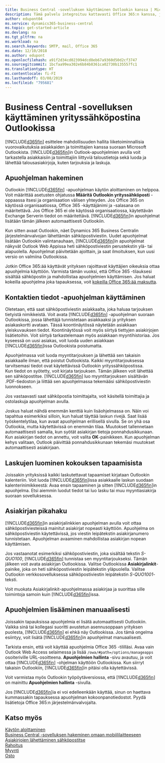 ```yaml
---
title: Business Central -sovelluksen käyttäminen Outlookin kanssa | Microsoft Docs
description: Tämä palvelu integroituu kattavasti Office 365:n kanssa, joten voit hallita kaikkea yrityksen asiakkaiden ja toimittajien kanssa tapahtuvaa viestintää suoraan Outlookissa.
author: edupont04
ms.service: dynamics365-business-central
ms.topic: get-started-article
ms.devlang: na
ms.tgt_pltfrm: na
ms.workload: na
ms.search.keywords: SMTP, mail, Office 365
ms.date: 12/10/2018
ms.author: edupont
ms.openlocfilehash: a91f2d34cd023994dcd8eb67a9360d50d2cf3747
ms.sourcegitcommit: 1bcfaa99ea302e6b84b8361ca02730b135557fc1
ms.translationtype: HT
ms.contentlocale: fi-FI
ms.lasthandoff: 03/08/2019
ms.locfileid: "795681"
---
```

# <a name="using-business-central-as-your-business-inbox-in-outlook"></a>Business Central -sovelluksen käyttäminen yrityssähköpostina Outlookissa
[!INCLUDE[d365fin](includes/d365fin_md.md)] esittelee mahdollisuuden hallita liiketoiminnallisia vuorovaikutuksia asiakkaiden ja toimittajien kanssa suoraan Microsoft Outlookista. [!INCLUDE[d365fin](includes/d365fin_md.md)]in Outlook-apuohjelmien avulla voit tarkastella asiakkaisiin ja toimittajiin liittyviä taloustietoja sekä luoda ja lähettää talousasiakirjoja, kuten tarjouksia ja laskuja.  

## <a name="getting-the-add-in"></a>Apuohjelman hakeminen
Outlookin [!INCLUDE[d365fin](includes/d365fin_md.md)] -apuohjelman käytön aloittaminen on helppoa. Voit määrittää asetusten ohjatussa **Määritä Outlookin yrityssähköposti** -oppaassa itsesi ja organisaation välisen yhteyden. Jos Office 365 on käytössä organisaatiossa, Office 365 -käyttäjänimi ja -salasana on määritettävä. Jos Office 365 ei ole käytössä organisaatiossa, käytettävän Exchange Serverin tiedot on määritettävä. [!INCLUDE[d365fin](includes/d365fin_md.md)]in apuohjelmat lisätään tämän jälkeen automaattisesti Outlookiin.  

Kun sitten avaat Outlookin, näet Dynamics 365 Business Centralin järjestelmänvalvojan lähettämän sähköpostiviestin. Uudet apuohjelmat lisätään Outlookin valintanauhaan, [!INCLUDE[d365fin](includes/d365fin_md.md)]in apuohjelmat näkyvät Outlook Web Appissa heti sähköpostiviestin perustekstin ylä- tai alapuolella. Apuohjelmat päivitetään ajoittain, ja saat ilmoituksen, kun uusi versio on valmiina Outlookissa.  

Jotkin Office 365:ää käyttävät yrityksen rajoittavat käyttäjien oikeuksia ottaa apuohjelmia käyttöön. Varmista tämän vuoksi, että Office 365 -tilauksesi sisältää sähköpostin ja mahdollistaa apuohjelmien käyttämisen. Jos haluat kokeilla apuohjelma joka tapauksessa, voit [kokeilla Office 365:ää maksutta](https://products.office.com/try).  

## <a name="using-the-contact-insights-add-in"></a>Kontaktien tiedot -apuohjelman käyttäminen
Oletetaan, että saat sähköpostiviestin asiakkaalta, joka haluaa tarjouksen tietyistä nimikkeistä. Voit avata [!INCLUDE[d365fin](includes/d365fin_md.md)] -apuohjelman suoraan Outlookissa, jossa lähettäjä tunnistetaan asiakkaaksi ja yrityksen asiakaskortti avataan. Tässä koontinäytössä näytetään asiakkaan yleiskuvauksen tiedot. Koontinäytössä voit myös siirtyä tiettyjen asiakirjojen lisätietoihin. Voit siirtyä tarkastelemaan myös asiakkaan myyntihistoriaa. Jos kyseessä on uusi asiakas, voit luoda uuden asiakkaan [!INCLUDE[d365fin](includes/d365fin_md.md)]issa Outlookista poistumatta.  

Apuohjelmassa voit luoda myyntitarjouksen ja lähettää sen takaisin asiakkaalle ilman, että poistut Outlookista. Kaikki myyntitarjouksessa tarvitsemasi tiedot ovat käytettävissä Outlookin yrityssähköpostissa.  
Kun tiedot on syötetty, voit kirjata tarjouksen. Tämän jälkeen voit lähettää sen sähköpostitse. [!INCLUDE[d365fin](includes/d365fin_md.md)] luo myyntitarjouksen sisältävän .PDF-tiedoston ja liittää sen apuohjelmassa tekemääsi sähköpostiviestin luonnokseen.  

Jos vastaavasti saat sähköpostia toimittajalta, voit käsitellä toimittajia ja ostolaskuja apuohjelman avulla.  

Joskus haluat nähdä enemmän kenttiä kuin lisäohjelmassa on. Näin voi tapahtua esimerkiksi silloin, kun haluat täyttää laskun rivejä. Saat lisää työskentelytilaa, kun avaat apuohjelman erillisellä sivulla. Se on yhä osa Outlookia, mutta käytettävissä on enemmän tilaa. Muutokset tallennetaan automaattisesti samalla, kun syötät asiakirjan tietoja ponnahdusikkunaan. Kun asiakirjan tiedot on annettu, voit valita **OK**-painikkeen. Kun apuohjelman kehys valitaan, Outlook päivittää ponnahdusikkunaan tekemäsi muutokset automaattisesti asiakirjaan.  

## <a name="creating-invoices-from-your-meeting-appointments"></a>Laskujen luominen kokouksen tapaamisista
Joissakin yrityksissä kaikki laskutettavat tapaamiset kirjataan Outlookin kalenteriin. Voit luoda [!INCLUDE[d365fin](includes/d365fin_md.md)]issa asiakkaalle laskun suodaan kalenterinimikkeestä: Avaa ensin tapaaminen ja sitten [!INCLUDE[d365fin](includes/d365fin_md.md)]in apuohjelma. Etsi aiemmin luodut tiedot tai luo lasku tai muu myyntiasiakirja suoraan sovelluksessa.  

## <a name="doing-quick-document-lookup"></a>Asiakirjan pikahaku
[!INCLUDE[d365fin](includes/d365fin_md.md)]in asiakirjalinkkien apuohjelman avulla voit ottaa sähköpostiviesteissä mainitut asiakirjat nopeasti käyttöön. Apuohjelma on sähköpostiviestin käytettävissä, jos viestin leipätekstin asiakirjanumero tunnistetaan. Apuohjelman avaaminen mahdollistaa asiakirjan nopean käyttämisen.  

Jos vastaanotat esimerkiksi sähköpostiviestin, joka sisältää tekstin *S-QUO100*, [!INCLUDE[d365fin](includes/d365fin_md.md)] tunnistaa sen myyntitarjoukseksi. Tämän jälkeen voit avata asiakirjan Outlookissa. Valitse Outlookissa **Asiakirjalinkit**-painike, joka on heti sähköpostiviestin leipätekstin yläpuolella. Valitse Outlookin verkkosovelluksessa sähköpostiviestin leipätekstin *S-QUO1001*-teksti.  

Voit muokata Asiakirjalinkit-apuohjelmassa asiakirjaa ja suorittaa sille toimintoja samoin kuin [!INCLUDE[d365fin](includes/d365fin_md.md)]issa.

## <a name="adding-the-add-ins-manually"></a>Apuohjelmien lisääminen manuaalisesti
Joissakin tapauksissa apuohjelmia ei lisätä automaattisesti Outlookiin. Vaikka sinä tai kollegasi suoritti avustetun asennusoppaan yrityksen puolesta, [!INCLUDE[d365fin](includes/d365fin_md.md)] ei ehkä näy Outlookissa. Jos tämä ongelma esiintyy, voit lisätä [!INCLUDE[d365fin](includes/d365fin_md.md)]in apuohjelmat manuaalisesti.  

Tarkista ensin, että voit käyttää apuohjelmia Office 365 -tililläsi. Avaa vain Outlook Web Access selaimessa ja lisää `/owa/#path=/options/manageapps` osoiteriville URL-osoitteena. **Apuohjelmien hallinta** -sivu avautuu, ja voit ottaa [!INCLUDE[d365fin](includes/d365fin_md.md)] -ohjelman käyttöön Outlookissa. Kun siirryt takaisin Outlookiin, [!INCLUDE[d365fin](includes/d365fin_md.md)]in pitäisi olla käytettävissä.  

Voit varmistaa myös Outlookin työpöytäversiossa, että [!INCLUDE[d365fin](includes/d365fin_md.md)] on mainittu **Apuohjelmien hallinta** -sivulla.  

Jos [!INCLUDE[d365fin](includes/d365fin_md.md)]ia ei voi edelleenkään käyttää, sinun on haettava kummassakin tapauksessa apuohjelman kokoonpanotiedostot. Pyydä lisätietoja Office 365:n järjestelmänvalvojalta.

## <a name="see-also"></a>Katso myös

[Käytön aloittaminen](product-get-started.md)  
[Business Central -sovelluksen hakeminen omaan mobiililaitteeseen](install-mobile-app.md)  
[Asiakirjojen lähettäminen sähköpostitse](ui-how-send-documents-email.md)  
[Rahoitus](finance.md)  
[Myynti](sales-manage-sales.md)  
[Osto](purchasing-manage-purchasing.md)  

